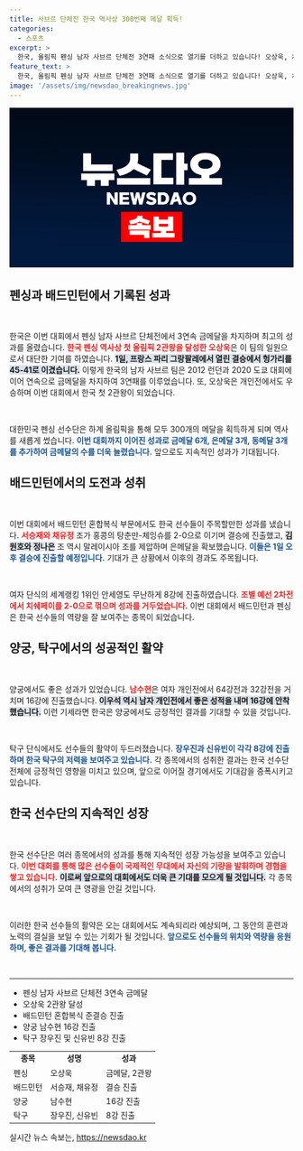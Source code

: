 ```yaml
---
title: 사브르 단체전 한국 역사상 300번째 메달 획득!
categories:
  - 스포츠
excerpt: >
  한국, 올림픽 펜싱 남자 사브르 단체전 3연패 소식으로 열기를 더하고 있습니다! 오상욱, 처음으로 2관왕의 영예를 안고 배드민턴에서도 은메달을 확보하며 좋은 흐름을 이어가고 있습니다. 이제 300번째 메달 획득까지 단 몇 걸음 남았습니다!
feature_text: >
  한국, 올림픽 펜싱 남자 사브르 단체전 3연패 소식으로 열기를 더하고 있습니다! 오상욱, 처음으로 2관왕의 영예를 안고 배드민턴에서도 은메달을 확보하며 좋은 흐름을 이어가고 있습니다. 이제 300번째 메달 획득까지 단 몇 걸음 남았습니다!
image: '/assets/img/newsdao_breakingnews.jpg'
---
```


<p><img src="/assets/img/newsdao_breakingnews.jpg" alt="flaretime 속보" /></p>

<h2 data-ke-size="size26">펜싱과 배드민턴에서 기록된 성과</h2>

<p data-ke-size="size16">&nbsp;</p> 

<p>한국은 이번 대회에서 펜싱 남자 사브르 단체전에서 3연속 금메달을 차지하며 최고의 성과를 올렸습니다. <b><span style="color: #ee2323;">한국 펜싱 역사상 첫 올림픽 2관왕을 달성한 오상욱</span></b>은 이 팀의 일원으로서 대단한 기여를 하였습니다. <b><span style="background-color: #21538527;">1일, 프랑스 파리 그랑팔레에서 열린 결승에서 헝가리를 45-41로 이겼습니다.</span></b> 이렇게 한국의 남자 사브르 팀은 2012 런던과 2020 도쿄 대회에 이어 연속으로 금메달을 차지하여 3연패를 이루었습니다. 또, 오상욱은 개인전에서도 우승하며 이번 대회에서 한국 첫 2관왕이 되었습니다. </p>

<p data-ke-size="size16">&nbsp;</p> 

<p>대한민국 펜싱 선수단은 하계 올림픽을 통해 모두 300개의 메달을 획득하게 되며 역사를 새롭게 썼습니다. <b><span style="color: #1a5490;">이번 대회까지 이어진 성과로 금메달 6개, 은메달 3개, 동메달 3개를 추가하여 금메달의 수를 더욱 늘렸습니다.</span></b> 앞으로도 지속적인 성과가 기대됩니다.</p>

<h2 data-ke-size="size26">배드민턴에서의 도전과 성취</h2>

<p data-ke-size="size16">&nbsp;</p>

<p>이번 대회에서 배드민턴 혼합복식 부문에서도 한국 선수들이 주목할만한 성과를 냈습니다. <b><span style="color: #ee2323;">서승재와 채유정</span></b> 조가 홍콩의 탕춘만-체잉슈를 2-0으로 이기며 결승에 진출했고, <b><span style="background-color: #21538527;">김원호와 정나은</span></b> 조 역시 말레이시아 조를 제압하며 은메달을 확보했습니다. <b><span style="color: #1a5490;">이들은 1일 오후 결승에 진출할 예정입니다.</span></b> 기대가 큰 상황에서 이후의 경과도 주목됩니다.</p>

<p data-ke-size="size16">&nbsp;</p>

<p>여자 단식의 세계랭킹 1위인 안세영도 무난하게 8강에 진출하였습니다. <b><span style="color: #ee2323;">조별 예선 2차전에서 치쉐페이를 2-0으로 꺾으며 성과를 거두었습니다.</span></b> 이번 대회에서 배드민턴과 펜싱은 한국 선수들의 역량을 잘 보여주는 종목이 되었습니다.</p>

<h2 data-ke-size="size26">양궁, 탁구에서의 성공적인 활약</h2>

<p data-ke-size="size16">&nbsp;</p>

<p>양궁에서도 좋은 성과가 있었습니다. <b><span style="color: #ee2323;">남수현</span></b>은 여자 개인전에서 64강전과 32강전을 거치며 16강에 진출했습니다. <b><span style="background-color: #21538527;">이우석 역시 남자 개인전에서 좋은 성적을 내며 16강에 안착했습니다.</span></b> 이런 기세라면 한국은 양궁에서도 긍정적인 결과를 기대할 수 있을 것입니다.</p>

<p data-ke-size="size16">&nbsp;</p>

<p>탁구 단식에서도 선수들의 활약이 두드러졌습니다. <b><span style="color: #1a5490;">장우진과 신유빈이 각각 8강에 진출하며 한국 탁구의 저력을 보여주고 있습니다.</span></b> 각 종목에서의 성취한 결과는 한국 선수단 전체에 긍정적인 영향을 미치고 있으며, 앞으로 이어질 경기에서도 기대감을 증폭시키고 있습니다.</p>

<h2 data-ke-size="size26">한국 선수단의 지속적인 성장</h2>

<p data-ke-size="size16">&nbsp;</p>

<p>한국 선수단은 여러 종목에서의 성과를 통해 지속적인 성장 가능성을 보여주고 있습니다. <b><span style="color: #ee2323;">이번 대회를 통해 많은 선수들이 국제적인 무대에서 자신의 기량을 발휘하며 경험을 쌓고 있습니다.</span></b> <b><span style="background-color: #21538527;">이로써 앞으로의 대회에서도 더욱 큰 기대를 모으게 될 것입니다.</span></b> 각 종목에서의 성취가 모여 큰 영광을 안길 것입니다.</p>

<p data-ke-size="size16">&nbsp;</p>

<p>이러한 한국 선수들의 활약은 오는 대회에서도 계속되리라 예상되며, 그 동안의 훈련과 노력의 결실을 보일 수 있는 기회가 될 것입니다. <b><span style="color: #1a5490;">앞으로도 선수들의 위치와 역량을 응원하며, 좋은 결과를 기대해 봅니다.</span></b></p>

<p data-ke-size="size16">&nbsp;</p>

<hr>

<ul>
<li>펜싱 남자 사브르 단체전 3연속 금메달</li>
<li>오상욱 2관왕 달성</li>
<li>배드민턴 혼합복식 준결승 진출</li>
<li>양궁 남수현 16강 진출</li>
<li>탁구 장우진 및 신유빈 8강 진출</li>
</ul>

<table style="width: 100%;">
<tr>
<td style="text-align: center; height: 17px;"><b>종목</b></td>
<td style="text-align: center; height: 17px;"><b>성명</b></td>
<td style="text-align: center; height: 17px;"><b>성과</b></td>
</tr>
<tr>
<td style="text-align: left; height: 17px;">펜싱</td>
<td style="text-align: left; height: 17px;">오상욱</td>
<td style="text-align: left; height: 17px;">금메달, 2관왕</td>
</tr>
<tr>
<td style="text-align: left; height: 17px;">배드민턴</td>
<td style="text-align: left; height: 17px;">서승재, 채유정</td>
<td style="text-align: left; height: 17px;">결승 진출</td>
</tr>
<tr>
<td style="text-align: left; height: 17px;">양궁</td>
<td style="text-align: left; height: 17px;">남수현</td>
<td style="text-align: left; height: 17px;">16강 진출</td>
</tr>
<tr>
<td style="text-align: left; height: 17px;">탁구</td>
<td style="text-align: left; height: 17px;">장우진, 신유빈</td>
<td style="text-align: left; height: 17px;">8강 진출</td>
</tr>
</table>
실시간 뉴스 속보는, <a href="https://newsdao.kr" rel="dofollow">https://newsdao.kr</a>



